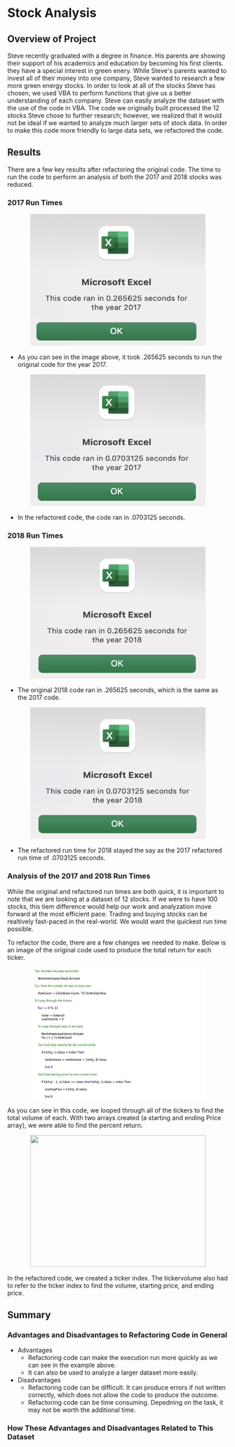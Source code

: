 # Stock Analysis

## Overview of Project 
Steve recently graduated with a degree in finance. His parents are showing their support of his academics and education by becoming his first clients. they have a special interest in green enery. While Steve's parents wanted to invest all of their money into one company, Steve wanted to research a few more green energy stocks. In order to look at all of the stocks Steve has chosen, we used VBA to perform functions that give us a better understanding of each company. Steve can easily analyze the dataset with the use of the code in VBA. The code we originally built processed the 12 stocks Steve chose to further research; however, we realized that it would not be ideal if we wanted to analyze much larger sets of stock data. In order to make this code more friendly to large data sets, we refactored the code. 

## Results 
There are a few key results after refactoring the original code. The time to run the code to perform an analysis of both the 2017 and 2018 stocks was reduced. 

### 2017 Run Times
<p align="center">
  <img width="400" height="300" src="https://github.com/jcarter211/stock-analysis/blob/main/Original_2017.png">
</p>


* As you can see in the image above, it took .265625 seconds to run the original code for the year 2017. 
<p align="center">
  <img width="400" height="300" src="https://github.com/jcarter211/stock-analysis/blob/main/Refactored_2017.png">
</p>

* In the refactored code, the code ran in .0703125 seconds. 

### 2018 Run Times 
<p align="center">
  <img width="400" height="300" src="https://github.com/jcarter211/stock-analysis/blob/main/Original_2018.png">
</p>


* The original 2018 code ran in .265625 seconds, which is the same as the 2017 code. 
<p align="center">
  <img width="400" height="300" src="https://github.com/jcarter211/stock-analysis/blob/main/Refactored_2018.png">
</p>

* The refactored run time for 2018 stayed the say as the 2017 refactored run time of .0703125 seconds. 
### Analysis of the 2017 and 2018 Run Times 
While the original and refactored run times are both quick, it is important to note that we are looking at a dataset of 12 stocks. If we were to have 100 stocks, this tiem difference would help our work and analyzation move forward at the most efficient pace. Trading and buying stocks can be realtively fast-paced in the real-world. We would want the quickest run time possible. 

To refactor the code, there are a few changes we needed to make. Below is an image of the original code used to produce the total return for each ticker. 
<p align="center">
  <img width="400" height="300" src="https://github.com/jcarter211/stock-analysis/blob/main/Original_Code.png">
</p>
As you can see in this code, we looped through all of the tickers to find the total volume of each. With two arrays created (a starting and ending Price array), we were able to find the percent return. 

<p align="center">
  <img width="400" height="300" src="hhttps://github.com/jcarter211/stock-analysis/blob/main/Refactored_Code.png">
</p>
In the refactored code, we created a ticker index. The tickervolume also had to refer to the ticker index to find the volume, starting price, and ending price. 

## Summary 
### Advantages and Disadvantages to Refactoring Code in General 
  * Advantages
    * Refactoring code can make the execution run more quickly as we can see in the example above. 
    * It can also be used to analyze a larger dataset more easily. 
  * Disadvantages 
    * Refactoring code can be difficult. It can produce errors if not written correctly, which does not allow the code to produce the outcome.
    * Refactoring code can be time consuming. Depedning on the task, it may not be worth the additional time. 
### How These Advantages and Disadvantages Related to This Dataset 
